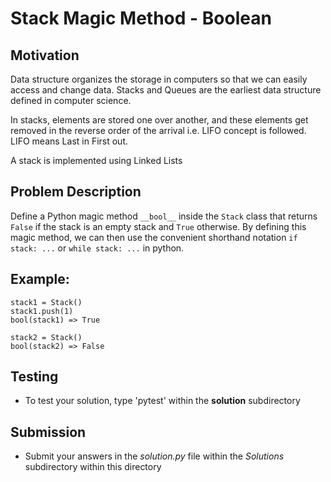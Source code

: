 # Stack Magic Method - Boolean

## Motivation
Data structure organizes the storage in computers so that we can easily access and change data. Stacks and Queues are the earliest data structure defined in computer science.

In stacks, elements are stored one over another, and these elements get removed in the reverse order of the arrival i.e. LIFO concept is followed. LIFO means Last in First out.

A stack is implemented using Linked Lists

## Problem Description
Define a Python magic method `__bool__` inside the `Stack` class that returns `False` if the stack is an empty stack and `True` otherwise.
By defining this magic method, we can then use the convenient shorthand notation `if stack: ...` or `while stack: ...` in python.

## Example:
```
stack1 = Stack()
stack1.push(1)
bool(stack1) => True

stack2 = Stack()
bool(stack2) => False
```

## Testing
* To test your solution, type 'pytest' within the **solution** subdirectory

## Submission
* Submit your answers in the *solution.py* file within the *Solutions* subdirectory within this directory